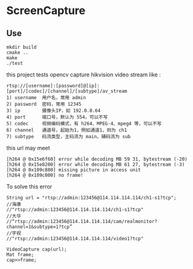 # ScreenCapture

## Use
```shell
mkdir build
cmake ..
make 
./test
```

this project tests opencv capture hikvision video stream like :
```shell
rtsp://[username]:[password]@[ip]:[port]/[codec]/[channel]/[subtype]/av_stream
1) username  用户名，常用 admin
2) password  密码，常用 12345
3) ip        摄像头IP，如 192.0.0.64
4) port      端口号，默认为 554，可以不写
5) codec     视频编码模式，有 h264、MPEG-4、mpeg4 等，可以不写
6) channel   通道号，起始为1，例如通道1，则为 ch1
7) subtype   码流类型，主码流为 main，辅码流为 sub
```
this url may meet 
```shell
[h264 @ 0x15e6f60] error while decoding MB 59 31, bytestream (-20)
[h264 @ 0x15e8200] error while decoding MB 61 27, bytestream (-3)
[h264 @ 0x109c880] missing picture in access unit
[h264 @ 0x109c000] no frame!
```
To solve this error
```shell
String url = "rtsp://admin:123456@114.114.114.114/ch1-s1?tcp";
//海康
//"rtsp://admin:123456@114.114.114.114/ch1-s1?tcp"
//大华
//“rtsp://admin:123456@114.114.114.114/cam/realmonitor?channel=1&subtype=1?tcp”
//宇视
//"rtsp://admin:123456@114.114.114.114/video1?tcp"

VideoCapture cap(url);
Mat frame;
cap>>frame;
```
